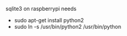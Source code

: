 sqlite3 on raspberrypi needs
- sudo apt-get install python2
- sudo ln -s /usr/bin/python2 /usr/bin/python